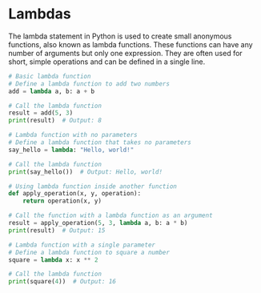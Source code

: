 # Lambdas

The lambda statement in Python is used to create small anonymous functions, also known as lambda functions. These functions can have any number of arguments but only one expression. They are often used for short, simple operations and can be defined in a single line.

```python
# Basic lambda function
# Define a lambda function to add two numbers
add = lambda a, b: a + b

# Call the lambda function
result = add(5, 3)
print(result)  # Output: 8

# Lambda function with no parameters
# Define a lambda function that takes no parameters
say_hello = lambda: "Hello, world!"

# Call the lambda function
print(say_hello())  # Output: Hello, world!

# Using lambda function inside another function
def apply_operation(x, y, operation):
    return operation(x, y)

# Call the function with a lambda function as an argument
result = apply_operation(5, 3, lambda a, b: a * b)
print(result)  # Output: 15

# Lambda function with a single parameter
# Define a lambda function to square a number
square = lambda x: x ** 2

# Call the lambda function
print(square(4))  # Output: 16
```
